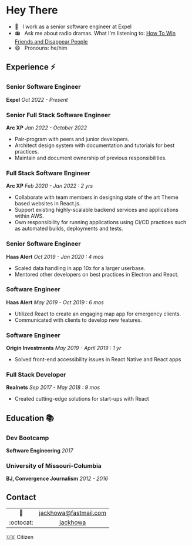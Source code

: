 # Hey There

- 📰 &nbsp; I work as a senior software engineer at Expel
- 📻 &nbsp; Ask me about radio dramas. What I'm listening to: [How To Win Friends and Disappear People](https://qcodemedia.com/how-to-win-friends-and-disappear-people)
- 😄 &nbsp; Pronouns: he/him

## Experience :zap:

### Senior Software Engineer
**Expel**
*Oct 2022 - Present*

### Senior Full Stack Software Engineer
**Arc XP**
*Jan 2022 - October 2022*
* Pair-program with peers and junior developers. 
* Architect design system with documentation and tutorials for best practices. 
* Maintain and document ownership of previous responsibilities.

### Full Stack Software Engineer
**Arc XP**
*Feb 2020 - Jan 2022 : 2 yrs*
* Collaborate with team members in designing state of the art Theme based websites in React.js.
* Support existing highly-scalable backend services and applications within AWS.
* Own responsibility for running applications using CI/CD practices such as automated builds, deployments and tests.

### Senior Software Engineer
**Haas Alert**
*Oct 2019 - Jan 2020 : 4 mos*
* Scaled data handling in app 10x for a larger userbase.
* Mentored other developers on best practices in Electron and React.

### Software Engineer 
**Haas Alert** 
*May 2019 - Oct 2019 : 6 mos*
* Utilized React to create an engaging map app for emergency clients. 
* Communicated with clients to develop new features. 

### Software Engineer 
**Origin Investments**
*May 2019 - April 2019 : 1 yr*
* Solved front-end accessibility issues in React Native and React apps

### Full Stack Developer 
**Realnets** 
*Sep 2017 - May 2018 : 9 mos*
* Created cutting-edge solutions for start-ups with React

## Education :books:

### Dev Bootcamp
**Software Engineering**
*2017*

### University of Missouri-Columbia
**BJ, Convergence Journalism**
*2012 - 2016*

## Contact

| | |
|:----:|:---:|
|:incoming_envelope: | [jackhowa@fastmail.com](mailto:jackhowa@fastmail)|
|:octocat: | [jackhowa](https://github.com/jackhowa/)|

:us: Citizen
